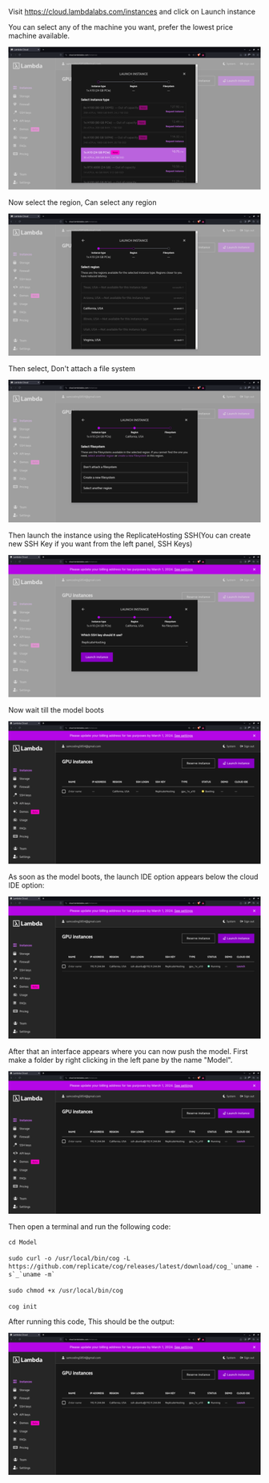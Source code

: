Visit https://cloud.lambdalabs.com/instances and click on Launch instance

You can select any of the machine you want, prefer the lowest price machine available.

![Lambda instance](LambdaInstance.png)

Now select the region, Can select any region

![Region](Region.png)

Then select, Don't attach a file system

![FileSystem](FileSystem.png)

Then launch the instance using the ReplicateHosting SSH(You can create new SSH Key if you want from the left panel, SSH Keys)

![LaunchInstance](LaunchInstance.png)

Now wait till the model boots

![ModelBooting](ModelBooting.png)

As soon as the model boots, the launch IDE option appears below the cloud IDE option:

![LaunchIDE](LaunchIDE.png)

After that an interface appears where you can now push the model. First make a folder by right clicking in the left pane by the name "Model".

![LaunchIDE](LaunchIDE.png)

Then open a terminal and run the following code:

```
cd Model

sudo curl -o /usr/local/bin/cog -L https://github.com/replicate/cog/releases/latest/download/cog_`uname -s`_`uname -m`

sudo chmod +x /usr/local/bin/cog

cog init
```

After running this code, This should be the output:

![LaunchIDE](LaunchIDE.png)




